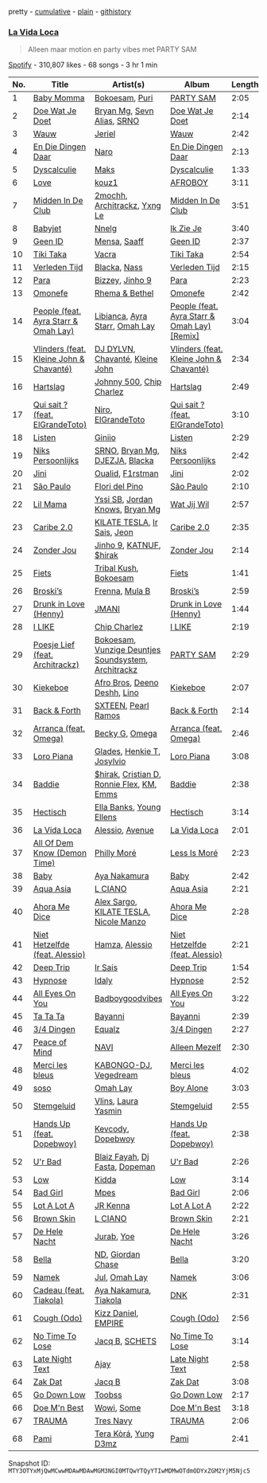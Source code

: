 pretty - [cumulative](/playlists/cumulative/37i9dQZF1DWXHyhanaNMoy.md) - [plain](/playlists/plain/37i9dQZF1DWXHyhanaNMoy) - [githistory](https://github.githistory.xyz/mackorone/spotify-playlist-archive/blob/main/playlists/plain/37i9dQZF1DWXHyhanaNMoy)

### [La Vida Loca](https://open.spotify.com/playlist/37i9dQZF1DWXHyhanaNMoy)

> Alleen maar motion en party vibes met PARTY SAM

[Spotify](https://open.spotify.com/user/spotify) - 310,807 likes - 68 songs - 3 hr 1 min

| No. | Title | Artist(s) | Album | Length |
|---|---|---|---|---|
| 1 | [Baby Momma](https://open.spotify.com/track/1emiSCbzoWIpfqerJijIRS) | [Bokoesam](https://open.spotify.com/artist/2NFWbreVmIEJG0iqIvLDOI), [Puri](https://open.spotify.com/artist/3ADyFy1orEwODaiHmRRMQp) | [PARTY SAM](https://open.spotify.com/album/0OfEs4Ventri53Ps9kyOna) | 2:05 |
| 2 | [Doe Wat Je Doet](https://open.spotify.com/track/5wwjB3x0ULGlZ4o2xJwqzM) | [Bryan Mg](https://open.spotify.com/artist/1PyToLP6F2rzV0ZSR71lgl), [Sevn Alias](https://open.spotify.com/artist/0HDMwoCS316xhKCZlJPBnc), [SRNO](https://open.spotify.com/artist/0Kwf0zcciIFGLCKiqNcO6Q) | [Doe Wat Je Doet](https://open.spotify.com/album/5vn20sanTK8TRN2JyQrymL) | 2:14 |
| 3 | [Wauw](https://open.spotify.com/track/0ktHq4CUjQwvqanG7VpFe9) | [Jeriel](https://open.spotify.com/artist/5aOFQglcIwmAAMFZPytAWu) | [Wauw](https://open.spotify.com/album/4wscODUSYEc96oSL7N7GOU) | 2:42 |
| 4 | [En Die Dingen Daar](https://open.spotify.com/track/5347LKOoRWFJxvxQY2SEAa) | [Naro](https://open.spotify.com/artist/5Kv6rQa5K5N440P21T9a0Y) | [En Die Dingen Daar](https://open.spotify.com/album/3Xh4eGqrVaSGTVtdvhgkv2) | 2:13 |
| 5 | [Dyscalculie](https://open.spotify.com/track/0LNT7X2PU2gg8vpMZHC37n) | [Maks](https://open.spotify.com/artist/0s350tLzNbk3Vj7rwZHXSI) | [Dyscalculie](https://open.spotify.com/album/1hJBIeaY6hODwbYq0Zwsnk) | 1:33 |
| 6 | [Love](https://open.spotify.com/track/5zgOQGcG0oTDUQVc45q1BY) | [kouz1](https://open.spotify.com/artist/3siTsIx6IEreSUva7pVnZ8) | [AFROBOY](https://open.spotify.com/album/1kjMaJivlo6PglDSbF9gK1) | 3:11 |
| 7 | [Midden In De Club](https://open.spotify.com/track/0Fu1u02G2t0zx57nznFwC8) | [2mochh](https://open.spotify.com/artist/0Rco3YiEW2pB9JGHeVhLJk), [Architrackz](https://open.spotify.com/artist/5YqXgMhzkUnyjYQGgoIvoq), [Yxng Le](https://open.spotify.com/artist/3Ptyea6E1lJgg6W64f0OQa) | [Midden In De Club](https://open.spotify.com/album/7hVIIRKPPaeSXY0d6qe8RW) | 3:51 |
| 8 | [Babyjet](https://open.spotify.com/track/6GNugjWdqd1eZQYDTyE5ch) | [Nnelg](https://open.spotify.com/artist/7bbzOJyYWRp0cef7NpIClP) | [Ik Zie Je](https://open.spotify.com/album/6ih8KxlsA7M5a2gWikbPWP) | 3:40 |
| 9 | [Geen ID](https://open.spotify.com/track/3RvZ5mxHFiVZYCpTT4rPjx) | [Mensa](https://open.spotify.com/artist/70SvhGqakpocD7GxVYnnBC), [Saaff](https://open.spotify.com/artist/5N0oMOcqrh2ycDSKCo3raQ) | [Geen ID](https://open.spotify.com/album/6sF5kPiELI0drdugzP41iR) | 2:37 |
| 10 | [Tiki Taka](https://open.spotify.com/track/7LKbaK4RD00Nso9EJk4opn) | [Vacra](https://open.spotify.com/artist/5OLkn5GT6EcMuJzjwgvQnu) | [Tiki Taka](https://open.spotify.com/album/0BxUHxJCLTnXXtBjIUK51N) | 2:54 |
| 11 | [Verleden Tijd](https://open.spotify.com/track/7obgoX4SK8bxLIwbR41Dcq) | [Blacka](https://open.spotify.com/artist/30pd29wLmBULRRp7k5yIxW), [Nass](https://open.spotify.com/artist/2vmQP2rkDh9bcyzhP1YVKU) | [Verleden Tijd](https://open.spotify.com/album/6HMsEq2NjCOlEQiFdSSNXL) | 2:15 |
| 12 | [Para](https://open.spotify.com/track/2BevMrVPQsDs6V7VZTdbhb) | [Bizzey](https://open.spotify.com/artist/5GIcOzVFTNnzArytjmTkW8), [Jinho 9](https://open.spotify.com/artist/3gPtUdMiLkJgmQIxFpEhAk) | [Para](https://open.spotify.com/album/3j4j3AakOx6CC3yyY6Yq7d) | 2:23 |
| 13 | [Omonefe](https://open.spotify.com/track/6MZrNKlgyPHcIG5vhiLfqz) | [Rhema & Bethel](https://open.spotify.com/artist/2mhQjvqnRV83cj1G1b8ToN) | [Omonefe](https://open.spotify.com/album/6mwE7xX4eI5FdUui38SxlG) | 2:42 |
| 14 | [People \(feat\. Ayra Starr & Omah Lay\)](https://open.spotify.com/track/5PtIgP17XrTITTrco3uDOr) | [Libianca](https://open.spotify.com/artist/7kjSuFGKhLm8b5qXoMhRkJ), [Ayra Starr](https://open.spotify.com/artist/3ZpEKRjHaHANcpk10u6Ntq), [Omah Lay](https://open.spotify.com/artist/5yOvAmpIR7hVxiS6Ls5DPO) | [People \(feat\. Ayra Starr & Omah Lay\) \[Remix\]](https://open.spotify.com/album/689njStjzEujqVZtSDlpha) | 3:04 |
| 15 | [Vlinders \(feat\. Kleine John & Chavanté\)](https://open.spotify.com/track/0dsRtIlchp7nmVAS5hemAr) | [DJ DYLVN](https://open.spotify.com/artist/0UW6JJvOT28AEOnu9H9d5l), [Chavanté](https://open.spotify.com/artist/46hfNL2Bni5Ux8hCDMAjIN), [Kleine John](https://open.spotify.com/artist/7bTUZU8QavxiW0GtvEVP0M) | [Vlinders \(feat\. Kleine John & Chavanté\)](https://open.spotify.com/album/3vMpRJnBn2mIOq4GrWFbHl) | 2:34 |
| 16 | [Hartslag](https://open.spotify.com/track/77eq2DbNIS97yaib8nWHP7) | [Johnny 500](https://open.spotify.com/artist/53phw2rwTqJEtpZ1LgsPgj), [Chip Charlez](https://open.spotify.com/artist/2gnD9CeLx3IlYO2zz0DEqH) | [Hartslag](https://open.spotify.com/album/0cPOcQoo6rmXbqMJknD9MS) | 2:49 |
| 17 | [Qui sait ? \(feat\. ElGrandeToto\)](https://open.spotify.com/track/2ocvINkdRhdHdpgWfkCZOR) | [Niro](https://open.spotify.com/artist/1wAtSe79kItIb9nf5EhI2Q), [ElGrandeToto](https://open.spotify.com/artist/4BFLElxtBEdsdwGA1kHTsx) | [Qui sait ? \(feat\. ElGrandeToto\)](https://open.spotify.com/album/4Fcl7tsReWcII8mfGDW3gr) | 3:10 |
| 18 | [Listen](https://open.spotify.com/track/1YgiXulBEnUINkEGDd4ngT) | [Giniio](https://open.spotify.com/artist/1iSUoJSoYDqjIO5P1CdPfM) | [Listen](https://open.spotify.com/album/2eOxVZZF7xUkblhC6W3kjs) | 2:29 |
| 19 | [Niks Persoonlijks](https://open.spotify.com/track/7bxFIHG0ULALzcupONGVWc) | [SRNO](https://open.spotify.com/artist/0Kwf0zcciIFGLCKiqNcO6Q), [Bryan Mg](https://open.spotify.com/artist/1PyToLP6F2rzV0ZSR71lgl), [DJEZJA](https://open.spotify.com/artist/6bJ0SXA2VXkqXpJBR2SQkf), [Blacka](https://open.spotify.com/artist/30pd29wLmBULRRp7k5yIxW) | [Niks Persoonlijks](https://open.spotify.com/album/4Eyx66Hc6RfGpCw59BhbqH) | 2:42 |
| 20 | [Jini](https://open.spotify.com/track/5PNZdDZE07oJOnTrE53p7x) | [Oualid](https://open.spotify.com/artist/60tsxRkHtGIlk3IW8U8O2y), [F1rstman](https://open.spotify.com/artist/0IA4SdCS8HBDX6oBoOlgaf) | [Jini](https://open.spotify.com/album/2rOM0s7rEyzdhGgnKUb81u) | 2:02 |
| 21 | [São Paulo](https://open.spotify.com/track/7DnMM03KPW8LQhkrjyG5ED) | [Flori del Pino](https://open.spotify.com/artist/1OsGGctJwvyAI3zB2MAU8V) | [São Paulo](https://open.spotify.com/album/0ecNuV7lqmzkJEtefDTZIA) | 2:10 |
| 22 | [Lil Mama](https://open.spotify.com/track/5YY0YoyqNTSaagwA9rmGRd) | [Yssi SB](https://open.spotify.com/artist/0o1hCS1PDOc1UtVrcXB9s8), [Jordan Knows](https://open.spotify.com/artist/5PfjH7mhfa4dZf3SQhuzId), [Bryan Mg](https://open.spotify.com/artist/1PyToLP6F2rzV0ZSR71lgl) | [Wat Jij Wil](https://open.spotify.com/album/47f9MXhBWPaS4H3nS7M6Fm) | 2:57 |
| 23 | [Caribe 2.0](https://open.spotify.com/track/4L8bFIYzXyK7U8EJk5POlO) | [KILATE TESLA](https://open.spotify.com/artist/3aO2Q4cXKGxsh87bX4Oavo), [Ir Sais](https://open.spotify.com/artist/4NEThNYJ3WyNcJWcmpjq88), [Jeon](https://open.spotify.com/artist/3ECsaSd1fom8coUUkkFzqt) | [Caribe 2.0](https://open.spotify.com/album/1tPnFAJ2ihuiKlh05HUh9o) | 2:35 |
| 24 | [Zonder Jou](https://open.spotify.com/track/4hUh1nZIF3VioqWKuGMceU) | [Jinho 9](https://open.spotify.com/artist/3gPtUdMiLkJgmQIxFpEhAk), [KATNUF](https://open.spotify.com/artist/4xDh11zptvPADSQxvbiClo), [$hirak](https://open.spotify.com/artist/1uUuCEXmWpKN2YLl5xSoT2) | [Zonder Jou](https://open.spotify.com/album/59FBX1katrnJ8coGBtiDfw) | 2:14 |
| 25 | [Fiets](https://open.spotify.com/track/7dXXQRborTggr2w04Ofo1j) | [Tribal Kush](https://open.spotify.com/artist/7fr6F0dEvfSoZW3fJ5fvUD), [Bokoesam](https://open.spotify.com/artist/2NFWbreVmIEJG0iqIvLDOI) | [Fiets](https://open.spotify.com/album/7hqt1WB6yK6aqET4FW0yEg) | 1:41 |
| 26 | [Broski’s](https://open.spotify.com/track/3D0wRuJbUqjoLdeXEYc5E3) | [Frenna](https://open.spotify.com/artist/6m1LYS5NQonxjOcQFPQOb5), [Mula B](https://open.spotify.com/artist/6zEaCvF0CqEHs7kFyBkLHi) | [Broski’s](https://open.spotify.com/album/6QQveJTy0ZAbqBMTYwpS3V) | 2:59 |
| 27 | [Drunk in Love \(Henny\)](https://open.spotify.com/track/14xuT74kDW0LIPMsr5g5zf) | [JMANI](https://open.spotify.com/artist/1QR6WDewVzcY8JrxP5Gyj3) | [Drunk in Love \(Henny\)](https://open.spotify.com/album/3AUvqkp5zza0MWlpv5OAwn) | 1:44 |
| 28 | [I LIKE](https://open.spotify.com/track/3nxc93Aj303lK87EC0YjUa) | [Chip Charlez](https://open.spotify.com/artist/2gnD9CeLx3IlYO2zz0DEqH) | [I LIKE](https://open.spotify.com/album/5KvjOK9UfNwtMuYtVvqPU9) | 2:19 |
| 29 | [Poesje Lief \(feat\. Architrackz\)](https://open.spotify.com/track/1T8I1G5QPTx9GWpQAaBk0R) | [Bokoesam](https://open.spotify.com/artist/2NFWbreVmIEJG0iqIvLDOI), [Vunzige Deuntjes Soundsystem](https://open.spotify.com/artist/62YuFBPEU1YLmrYgOdL0Ci), [Architrackz](https://open.spotify.com/artist/5YqXgMhzkUnyjYQGgoIvoq) | [PARTY SAM](https://open.spotify.com/album/0OfEs4Ventri53Ps9kyOna) | 2:29 |
| 30 | [Kiekeboe](https://open.spotify.com/track/5grUdSNqWuLSLlf5SlYJ2R) | [Afro Bros](https://open.spotify.com/artist/3wtMPMvPtiFylbnNXF6CAj), [Deeno Deshh](https://open.spotify.com/artist/2rtZrTzDp2lvaraXfbron0), [Lino](https://open.spotify.com/artist/50XQMobXASNNGho6iHHpFH) | [Kiekeboe](https://open.spotify.com/album/0iajI14MLimmzK1C5sdWWY) | 2:07 |
| 31 | [Back & Forth](https://open.spotify.com/track/2C5ria7rY3eg2JUbX2k2MY) | [SXTEEN](https://open.spotify.com/artist/3vioxUBsBBi7pmXx4KG5Vg), [Pearl Ramos](https://open.spotify.com/artist/4L8v7LCc2BtljMWBEvSgCh) | [Back & Forth](https://open.spotify.com/album/78jSrI5Csd5bmQEqEyIJOA) | 2:14 |
| 32 | [Arranca \(feat\. Omega\)](https://open.spotify.com/track/6IdcyYfBz9LG3SWIKVyNgh) | [Becky G](https://open.spotify.com/artist/4obzFoKoKRHIphyHzJ35G3), [Omega](https://open.spotify.com/artist/1UjxAZqzphB1tsMb1aWBj0) | [Arranca \(feat\. Omega\)](https://open.spotify.com/album/3d0XlD9jrpNetVgDfsErG4) | 2:46 |
| 33 | [Loro Piana](https://open.spotify.com/track/11sTBZXqq6nKIFHFRDBKnu) | [Glades](https://open.spotify.com/artist/2IrIxkfver7SZcOsFC0l6Q), [Henkie T](https://open.spotify.com/artist/3n51Vz9Zb9aFmoXmXZ50El), [Josylvio](https://open.spotify.com/artist/1wFoE1RwBMWoWkXcFrCgsx) | [Loro Piana](https://open.spotify.com/album/0egHLSkTArwzqumnOHzejS) | 3:08 |
| 34 | [Baddie](https://open.spotify.com/track/4mgYtnnm01NgTKLlMpF10h) | [$hirak](https://open.spotify.com/artist/1uUuCEXmWpKN2YLl5xSoT2), [Cristian D](https://open.spotify.com/artist/1uBw9o9xJfe2H3geRocQq4), [Ronnie Flex](https://open.spotify.com/artist/5eir5zFJpES4j7gsymbVyl), [KM](https://open.spotify.com/artist/0MSYpagcvnSP2o91Ji2OCw), [Emms](https://open.spotify.com/artist/2AkaK2DXdBUWYjpwOHoKs2) | [Baddie](https://open.spotify.com/album/0u9XpTRBvmMooQZokHW7il) | 2:38 |
| 35 | [Hectisch](https://open.spotify.com/track/1wXbi7Vn9b53kMDOOdgZiZ) | [Ella Banks](https://open.spotify.com/artist/5hQfwoHdd8NBpDKXWHORIM), [Young Ellens](https://open.spotify.com/artist/0SuC1Z51R9kleDO1pj3Gub) | [Hectisch](https://open.spotify.com/album/4w1jxGYJ7bHa25wmYWFkKt) | 3:14 |
| 36 | [La Vida Loca](https://open.spotify.com/track/2In3xN9kujyxAWIz54jpxf) | [Alessio](https://open.spotify.com/artist/6gFuwMAaoJDU6M3c8UHcAj), [Avenue](https://open.spotify.com/artist/5NBiiazDZXAGReVI4U3hPw) | [La Vida Loca](https://open.spotify.com/album/5tT02kwcuk7v5Jdgnmpqzc) | 2:01 |
| 37 | [All Of Dem Know \(Demon Time\)](https://open.spotify.com/track/36uv4BvGAhzvYkjT2oHbYc) | [Philly Moré](https://open.spotify.com/artist/3GL6hDzc8ltMMIl6gOTWIT) | [Less Is Moré](https://open.spotify.com/album/2PGbBTsnDUej2PAXIEl2tb) | 2:23 |
| 38 | [Baby](https://open.spotify.com/track/5uKJiHdlDBz53cM1qZd0yB) | [Aya Nakamura](https://open.spotify.com/artist/7IlRNXHjoOCgEAWN5qYksg) | [Baby](https://open.spotify.com/album/5IdztduZ9UaHxZm0xDyEyA) | 2:42 |
| 39 | [Aqua Asia](https://open.spotify.com/track/0ONJCxrC8AzB03HAEokaRi) | [L CIANO](https://open.spotify.com/artist/3KDvUuEB5x3C5ER17sK0rd) | [Aqua Asia](https://open.spotify.com/album/4E2L4hzp2hSxww9RmN0JYp) | 2:21 |
| 40 | [Ahora Me Dice](https://open.spotify.com/track/4bDn037NB3Cn3KljyNISyP) | [Alex Sargo](https://open.spotify.com/artist/2rzmi9GgvLsfDZwMLRkNEG), [KILATE TESLA](https://open.spotify.com/artist/3aO2Q4cXKGxsh87bX4Oavo), [Nicole Manzo](https://open.spotify.com/artist/2xMWVkr64dpJLZY8LRGUdb) | [Ahora Me Dice](https://open.spotify.com/album/1ps1Jf65nJUnzmokz4uiMo) | 2:28 |
| 41 | [Niet Hetzelfde \(feat\. Alessio\)](https://open.spotify.com/track/6Lzk9t6dEFLXkwBPEaLfjm) | [Hamza](https://open.spotify.com/artist/5Gj8NmnSAo6ZuGum96pzrB), [Alessio](https://open.spotify.com/artist/6gFuwMAaoJDU6M3c8UHcAj) | [Niet Hetzelfde \(feat\. Alessio\)](https://open.spotify.com/album/5vDOcbFVe4uOauTMc2Y4F3) | 2:21 |
| 42 | [Deep Trip](https://open.spotify.com/track/4h5PxOJugIKZdOmZCMGEr7) | [Ir Sais](https://open.spotify.com/artist/4NEThNYJ3WyNcJWcmpjq88) | [Deep Trip](https://open.spotify.com/album/2wI9QCrd0Qh9RoLE2HBZGN) | 1:54 |
| 43 | [Hypnose](https://open.spotify.com/track/3qU98CXuNSZgJFsqLhNvoF) | [Idaly](https://open.spotify.com/artist/1EYdbYpGAuJy6uZo4sVMoM) | [Hypnose](https://open.spotify.com/album/0ImQAxOInCW0kb2RLhqz7W) | 2:52 |
| 44 | [All Eyes On You](https://open.spotify.com/track/2CvQycaLX8eGR46JOAhh8k) | [Badboygoodvibes](https://open.spotify.com/artist/1HIMRZqxPjlZLjzuWt3lR3) | [All Eyes On You](https://open.spotify.com/album/00PVcrGVColJqZdOohU0ZR) | 3:22 |
| 45 | [Ta Ta Ta](https://open.spotify.com/track/3rmqNsOiGqqvFNTmGlzl4R) | [Bayanni](https://open.spotify.com/artist/6FbCERtE2CKqEWihHMYjcG) | [Bayanni](https://open.spotify.com/album/0XIgw74GKfTD6MCOHzhovL) | 2:39 |
| 46 | [3/4 Dingen](https://open.spotify.com/track/5Fh809xDN3K5u4N2Q31R2O) | [Equalz](https://open.spotify.com/artist/57RYqNhEvaNiafuP1X73GS) | [3/4 Dingen](https://open.spotify.com/album/2bYn8s51z0MRydOjxHe65d) | 2:27 |
| 47 | [Peace of Mind](https://open.spotify.com/track/5cA9gN7FcgVjBBTMATujsd) | [NAVI](https://open.spotify.com/artist/5DCwmxnCqNVMljhthee6ti) | [Alleen Mezelf](https://open.spotify.com/album/0lW7OvNzMxbK5uqxdPKgCT) | 2:30 |
| 48 | [Merci les bleus](https://open.spotify.com/track/0tFY357QKe2GKvjcWA1kxK) | [KABONGO\-DJ](https://open.spotify.com/artist/3hMFSJWyvWxr5XvsCTikVP), [Vegedream](https://open.spotify.com/artist/4eYnorQRhVHT2KBl2UyHHd) | [Merci les bleus](https://open.spotify.com/album/3ifVPOJBoE2k6Y93l9Hb3b) | 4:02 |
| 49 | [soso](https://open.spotify.com/track/1wADwLSkYhrSmy4vdy6BRn) | [Omah Lay](https://open.spotify.com/artist/5yOvAmpIR7hVxiS6Ls5DPO) | [Boy Alone](https://open.spotify.com/album/5NLjxx8nRy9ooUmgpOvfem) | 3:03 |
| 50 | [Stemgeluid](https://open.spotify.com/track/1HFFfvXM13DA5hYt6SjhZj) | [Vlins](https://open.spotify.com/artist/3qV1LDx1ZWWJVdnLuVXAB5), [Laura Yasmin](https://open.spotify.com/artist/2ifdw2Mu8P2fCey9VLhuu2) | [Stemgeluid](https://open.spotify.com/album/31q5PSjc9lvGbg6glT3dsk) | 2:55 |
| 51 | [Hands Up \(feat\. Dopebwoy\)](https://open.spotify.com/track/4SG0taCeFyMRCk1B2oPJ9R) | [Kevcody](https://open.spotify.com/artist/3heGIV1KV0B4c4MW7H2mey), [Dopebwoy](https://open.spotify.com/artist/6OQggpm01CmAB717TKtDCr) | [Hands Up \(feat\. Dopebwoy\)](https://open.spotify.com/album/48xPTdsbfEwQcuJ3FIHNpn) | 2:38 |
| 52 | [U'r Bad](https://open.spotify.com/track/6fJmOSkPSqTETDvBFyiyXb) | [Blaiz Fayah](https://open.spotify.com/artist/2WyypmYjOdaXg0bXDP67j7), [Dj Fasta](https://open.spotify.com/artist/3J1MVADg8VwYQ6FFsqnTUV), [Dopeman](https://open.spotify.com/artist/3uPMES49lCQUHHnCaWaeLr) | [U'r Bad](https://open.spotify.com/album/5U9wRqpFlPI7qENyw9vHfX) | 2:26 |
| 53 | [Low](https://open.spotify.com/track/67PSXs0ixoOUD03BL6UfVQ) | [Kidda](https://open.spotify.com/artist/4OtcoXGM3abQUnErfCczaj) | [Low](https://open.spotify.com/album/0HpwLRomUn6DGADacaO0id) | 3:14 |
| 54 | [Bad Girl](https://open.spotify.com/track/5NAf59A6ieXlasaIr5dezh) | [Mpes](https://open.spotify.com/artist/1OR4lRZJgv9KJCIbRV9qOT) | [Bad Girl](https://open.spotify.com/album/6X5zFrOgFjIrsLwWGX6rO8) | 2:06 |
| 55 | [Lot A Lot A](https://open.spotify.com/track/0KLU7YiCi6aZYkYgL1ZuSf) | [JR Kenna](https://open.spotify.com/artist/2ZwZZINTWJqycmO64P77kN) | [Lot A Lot A](https://open.spotify.com/album/604I4i2wI2iQDuGM2qAJMg) | 2:22 |
| 56 | [Brown Skin](https://open.spotify.com/track/2leJelsg9uYs8qjrVaf1Fq) | [L CIANO](https://open.spotify.com/artist/3KDvUuEB5x3C5ER17sK0rd) | [Brown Skin](https://open.spotify.com/album/4AVMCFjiurZk9HLAaWtIa6) | 2:21 |
| 57 | [De Hele Nacht](https://open.spotify.com/track/6EmORRyjZrZ5xXqQlXQx9C) | [Jurab](https://open.spotify.com/artist/5DLs5cEqsubNvGBx148Jpm), [Yoe](https://open.spotify.com/artist/5OEYg5YwTGfQdFPwQ2uUlG) | [De Hele Nacht](https://open.spotify.com/album/4fGNH63RfxbGFnZuFwaz2d) | 3:26 |
| 58 | [Bella](https://open.spotify.com/track/1cWhEVeod9vNnt99IWQOtp) | [ND](https://open.spotify.com/artist/6hXVcZyUR2WLIXDkXrw1eQ), [Giordan Chase](https://open.spotify.com/artist/70UN6NJ61w4Ugtjgmlu0HT) | [Bella](https://open.spotify.com/album/0m06zefSt575K7uCdShGxr) | 3:20 |
| 59 | [Namek](https://open.spotify.com/track/27axiMYaZu77nF45ogoTTy) | [Jul](https://open.spotify.com/artist/3IW7ScrzXmPvZhB27hmfgy), [Omah Lay](https://open.spotify.com/artist/5yOvAmpIR7hVxiS6Ls5DPO) | [Namek](https://open.spotify.com/album/1VCr5EN02r1K83Mi8vwRO7) | 3:06 |
| 60 | [Cadeau \(feat\. Tiakola\)](https://open.spotify.com/track/4serT1J6lu8eTsMMG9VhF8) | [Aya Nakamura](https://open.spotify.com/artist/7IlRNXHjoOCgEAWN5qYksg), [Tiakola](https://open.spotify.com/artist/3vUMXQ9kPnZAQkMkZZ7Hfh) | [DNK](https://open.spotify.com/album/2sDLGR5LQ1pRmyCOT0alhN) | 2:31 |
| 61 | [Cough \(Odo\)](https://open.spotify.com/track/0u2A4QNAMUyfQbgfVR3HvK) | [Kizz Daniel](https://open.spotify.com/artist/1X6cBGnXpEpN7CmflLKmLV), [EMPIRE](https://open.spotify.com/artist/3hPFJ4ShHVEAaL689YeblD) | [Cough \(Odo\)](https://open.spotify.com/album/3j33Z0rLryDGCZFRhppoZq) | 2:56 |
| 62 | [No Time To Lose](https://open.spotify.com/track/26QFxdsPHyywrRof3KTflU) | [Jacq B](https://open.spotify.com/artist/2Rd0yxydAq7hBWjbsuW8aF), [SCHETS](https://open.spotify.com/artist/44HNB7RtTtGJ2r6IPOlaOm) | [No Time To Lose](https://open.spotify.com/album/4MZXWcF8iMeWxUlfjMFLnN) | 3:14 |
| 63 | [Late Night Text](https://open.spotify.com/track/2nWV2pDZl9CEP8CxZNdf4k) | [Ajay](https://open.spotify.com/artist/6blOShkI4PDC0gqCk6PQoa) | [Late Night Text](https://open.spotify.com/album/0VeGU2T25mWACFf0mcUglE) | 2:58 |
| 64 | [Zak Dat](https://open.spotify.com/track/4S95ERtdulZdDr8dS9pRGZ) | [Jacq B](https://open.spotify.com/artist/2Rd0yxydAq7hBWjbsuW8aF) | [Zak Dat](https://open.spotify.com/album/2e97520RBGJDlXyXYw8viT) | 3:08 |
| 65 | [Go Down Low](https://open.spotify.com/track/7bJuZfhJS7WgP5OgHKuD28) | [Toobss](https://open.spotify.com/artist/0rzkFZ1D0Aayl1ysZnWlpC) | [Go Down Low](https://open.spotify.com/album/36aVtRLotdKZtWiwqGiLWx) | 2:17 |
| 66 | [Doe M'n Best](https://open.spotify.com/track/67IJXCN36NMxeDUHccfu2s) | [Wowi](https://open.spotify.com/artist/6wMTXQM1eVz7pU83iGskyR), [Some](https://open.spotify.com/artist/21Sh5EcNtL9tl8YeT7t81M) | [Doe M'n Best](https://open.spotify.com/album/0anPnXu2zJj2DD90l0edE8) | 3:18 |
| 67 | [TRAUMA](https://open.spotify.com/track/32JZ3AW8VtFFzglfOkLMGr) | [Tres Navy](https://open.spotify.com/artist/1Ds6xyj1eLdmGB9mG1CT1o) | [TRAUMA](https://open.spotify.com/album/5fFvazdMPlXabKWDf4YH6L) | 2:06 |
| 68 | [Pami](https://open.spotify.com/track/089MJDjJ7qJmMWcmD3J4c8) | [Tera Kòrá](https://open.spotify.com/artist/29oWM4DINZdTGRS0xKihHR), [Yung D3mz](https://open.spotify.com/artist/2PWdxiDyY5rv1qBHEUfqQf) | [Pami](https://open.spotify.com/album/4fjfAYCr7TDteiCVSX4IlM) | 2:41 |

Snapshot ID: `MTY3OTYxMjQwMCwwMDAwMDAwMGM3NGI0MTQwYTQyYTIwMDMwOTdmODYxZGM2YjM5Njc5`
